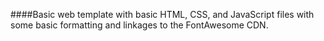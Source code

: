 ####Basic web template with basic HTML, CSS, and JavaScript files with some basic formatting and linkages to the FontAwesome CDN.
